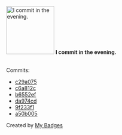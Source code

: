 <img src="https://github.com/my-badges/my-badges/blob/master/src/all-badges/time-of-commit/evening-commits.png?raw=true" alt="I commit in the evening." title="I commit in the evening." width="128">
<strong>I commit in the evening.</strong>
<br><br>

Commits:

- <a href="https://github.com/general-CbIC/poolex/commit/c29a07545534dd13a037f7cc40f0849d938efc7f">c29a075</a>
- <a href="https://github.com/general-CbIC/poolex/commit/c6a812c19a968726b48ce972d0822883ed58847a">c6a812c</a>
- <a href="https://github.com/general-CbIC/poolex/commit/b6552ef85315880984d5ee26dc67746f79b0c67f">b6552ef</a>
- <a href="https://github.com/general-CbIC/poolex/commit/da974cd45689c24f6535890d3bb2dc7fa4d0e971">da974cd</a>
- <a href="https://github.com/general-CbIC/poolex/commit/9f233f1074797b588bb5552e48eae5e55b9b96fb">9f233f1</a>
- <a href="https://github.com/general-CbIC/poolex/commit/a50b005223ab362edacb36c5a3f6761602264b6c">a50b005</a>


Created by <a href="https://github.com/my-badges/my-badges">My Badges</a>